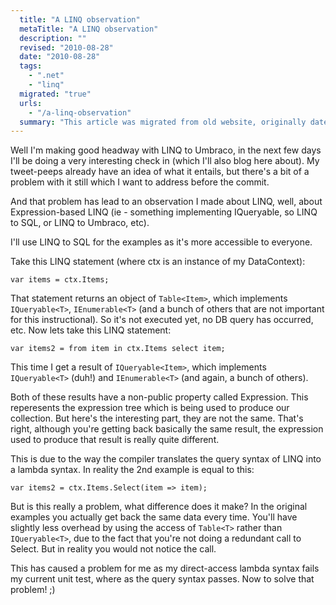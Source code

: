 ```yaml
---
  title: "A LINQ observation"
  metaTitle: "A LINQ observation"
  description: ""
  revised: "2010-08-28"
  date: "2010-08-28"
  tags: 
    - ".net"
    - "linq"
  migrated: "true"
  urls: 
    - "/a-linq-observation"
  summary: "This article was migrated from old website, originally dated 19 March 2009"
---
```

Well I'm making good headway with LINQ to Umbraco, in the next few days I'll be doing a very interesting check in (which I'll also blog here about). My tweet-peeps already have an idea of what it entails, but there's a bit of a problem with it still which I want to address before the commit.

And that problem has lead to an observation I made about LINQ, well, about Expression-based LINQ (ie - something implementing IQueryable, so LINQ to SQL, or LINQ to Umbraco, etc).

I'll use LINQ to SQL for the examples as it's more accessible to everyone.

Take this LINQ statement (where ctx is an instance of my DataContext):

    var items = ctx.Items;

That statement returns an object of `Table<Item>`, which implements `IQueryable<T>`, `IEnumerable<T>` (and a bunch of others that are not important for this instructional). So it's not executed yet, no DB query has occurred, etc. Now lets take this LINQ statement:

    var items2 = from item in ctx.Items select item;

This time I get a result of `IQueryable<Item>`, which implements `IQueryable<T>` (duh!) and `IEnumerable<T>` (and again, a bunch of others).

Both of these results have a non-public property called Expression. This reperesents the expression tree which is being used to produce our collection. But here's the interesting part, they are not the same. That's right, although you're getting back basically the same result, the expression used to produce that result is really quite different.

This is due to the way the compiler translates the query syntax of LINQ into a lambda syntax. In reality the 2nd example is equal to this:

    var items2 = ctx.Items.Select(item => item);

But is this really a problem, what difference does it make? In the original examples you actually get back the same data every time. You'll have slightly less overhead by using the access of `Table<T>` rather than `IQueryable<T>`, due to the fact that you're not doing a redundant call to Select. But in reality you would not notice the call.

This has caused a problem for me as my direct-access lambda syntax fails my current unit test, where as the query syntax passes. Now to solve that problem! ;)
